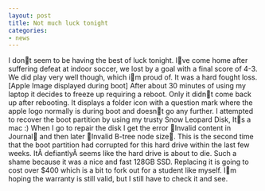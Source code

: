 ```yaml
---
layout: post
title: Not much luck tonight
categories:
- news
---
```

I dont seem to be having the best of luck tonight. Ive come home after
suffering defeat at indoor soccer, we lost by a goal with a final score of 4-3.
We did play very well though, which im proud of. It was a hard fought loss.
[Apple Image displayed during boot]
After about 30 minutes of using my laptop it decides to freeze up requiring a
reboot. Only it didnt come back up after rebooting. It displays a folder icon
with a question mark where the apple logo normally is during boot and doesnt
go any further.
I attempted to recover the boot partition by using my trusty Snow Leopard Disk,
Its a mac :) When I go to repair the disk I get the error Invalid content in
Journal and then later Invalid B-tree node size.
This is the second time that the boot partition had corrupted for this hard
drive within the last few weeks. ItÂ defiantlyÂ seems like the hard drive is
about to die. Such a shame because it was a nice and fast 128GB SSD. Replacing
it is going to cost over $400 which is a bit to fork out for a student like
myself. Im hoping the warranty is still valid, but I still have to check it
and see.
